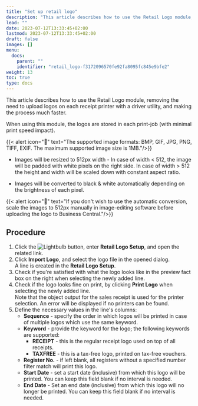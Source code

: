 ```yaml
---
title: "Set up retail logo"
description: "This article describes how to use the Retail Logo module, removing the need to upload logos on each receipt printer with a driver utility, and making the process much faster."
lead: ""
date: 2023-07-12T13:33:45+02:00
lastmod: 2023-07-12T13:33:45+02:00
draft: false
images: []
menu:
  docs:
    parent: ""
    identifier: "retail_logo-f3172096570fe92fa8095fc845e9bfe2"
weight: 13
toc: true
type: docs
---
```


This article describes how to use the Retail Logo module, removing the need to upload logos on each receipt printer with a driver utility, and making the process much faster.

When using this module, the logos are stored in each print-job (with minimal print speed impact).

{{< alert icon="📝" text="The supported image formats: BMP, GIF, JPG, PNG, TIFF, EXIF. The maximum supported image size is 1MB."/>}}

- Images will be resized to 512px width - In case of width < 512, the image will be padded with white pixels on the right side. In case of width >  512 the height and width will be scaled down with constant aspect ratio. 

- Images will be converted to black & white automatically depending on the brightness of each pixel. 

{{< alert icon="📝" text="If you don't wish to use the automatic conversion, scale the images to 512px manually in image-editing software before uploading the logo to Business Central."/>}}

## Procedure

1. Click the ![Lightbulb](Lightbulb_icon.PNG) button, enter **Retail Logo Setup**, and open the related link.       
2. Click **Import Logo**, and select the logo file in the opened dialog.     
   A line is created in the **Retail Logo Setup**.
3. Check if you're satisfied with what the logo looks like in the preview fact box on the right when selecting the newly added line. 
4. Check if the logo looks fine on print, by clicking **Print Logo** when selecting the newly added line.     
   Note that the object output for the sales receipt is used for the printer selection. An error will be displayed if no printers can be found. 
5. Define the necessary values in the line's columns: 
   - **Sequence** - specify the order in which logos will be printed in case of multiple logos which use the same keyword.
   - **Keyword** - provide the keyword for the logo; the following keywords are supported:
     - **RECEIPT** - this is the regular receipt logo used on top of all receipts.
     - **TAXFREE** - this is a tax-free logo, printed on tax-free vouchers.
   - **Register No.** - if left blank, all registers without a specified number filter match will print this logo.
   - **Start Date** - set a start date (inclusive) from which this logo will be printed. You can keep this field blank if no interval is needed.
   - **End Date** - Set an end date (inclusive) from which this logo will no longer be printed. You can keep this field blank if no interval is needed.